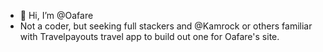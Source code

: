 - 👋 Hi, I’m @Oafare
- Not a coder, but seeking full stackers and @Kamrock or others familiar with Travelpayouts travel app to build out one for Oafare's site. 
